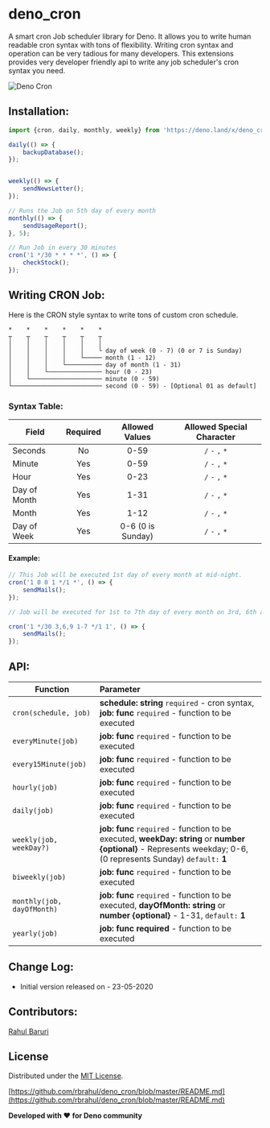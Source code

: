 # deno_cron

A smart cron Job scheduler library for Deno. It allows you to write human readable cron syntax with tons of flexibility. Writing cron syntax and operation can be very tadious for many developers. This extensions provides very developer friendly api to write any job scheduler's cron syntax you need.

![Deno Cron](https://raw.githubusercontent.com/rbrahul/deno_cron/master/deno-cron-hd.png)


## Installation:

```javascript
import {cron, daily, monthly, weekly} from 'https://deno.land/x/deno_cron/cron.ts';

daily(() => {
    backupDatabase();
});


weekly(() => {
    sendNewsLetter();
});

// Runs the Job on 5th day of every month
monthly(() => {
    sendUsageReport();
}, 5);

// Run Job in every 30 minutes
cron('1 */30 * * * *', () => {
    checkStock();
});

```

## Writing CRON Job:

Here is the CRON style syntax to write tons of custom cron schedule.

```
*    *    *    *    *    *
┬    ┬    ┬    ┬    ┬    ┬
│    │    │    │    │    │
│    │    │    │    │    └ day of week (0 - 7) (0 or 7 is Sunday)
│    │    │    │    └───── month (1 - 12)
│    │    │    └────────── day of month (1 - 31)
│    │    └─────────────── hour (0 - 23)
│    └──────────────────── minute (0 - 59)
└───────────────────────── second (0 - 59) - [Optional 01 as default]
```

### Syntax Table:

| Field        | Required           | Allowed Values  | Allowed Special Character |
| ------------- |:-------------:|:----------------------:|:------------------:|
| Seconds      | No | 0-59 | `/` `-` `,` `*` |
| Minute      | Yes      |   0-59 | `/` `-` `,` `*` |
| Hour | Yes     |    0-23 | `/` `-` `,` `*` |
| Day of Month | Yes     |    1-31 | `/` `-` `,` `*` |
| Month | Yes     |    1-12 | `/` `-` `,` `*` |
| Day of Week | Yes     |    0-6 (0 is Sunday) | `/` `-` `,` `*` |

#### Example:

```javascript
// This Job will be executed 1st day of every month at mid-night.
cron('1 0 0 1 */1 *', () => {
    sendMails();
});

// Job will be executed for 1st to 7th day of every month on 3rd, 6th and 9th hour and every 30 minutes if it's monday

cron('1 */30 3,6,9 1-7 */1 1', () => {
    sendMails();
});

```

## API:

| Function                    |                                Parameter        |
| ---------------------------- |:--------------------------------------------|
| `cron(schedule, job)`      |  **schedule: string** `required` - cron syntax, **job: func**  `required` - function to be executed|
| `everyMinute(job)`      |  **job: func** `required` - function to be executed |
| `every15Minute(job)`      |  **job: func** `required` - function to be executed |
| `hourly(job)`      |  **job: func** `required` - function to be executed |
| `daily(job)`      |  **job: func** `required` - function to be executed |
| `weekly(job, weekDay?)`      |  **job: func** `required` - function to be executed,  **weekDay: string** or **number** **{optional}** - Represents weekday; 0-6, (0 represents Sunday) `default:` **1** |
| `biweekly(job)`      |  **job: func** `required` - function to be executed |
| `monthly(job, dayOfMonth)`      |  **job: func** `required` - function to be executed, **dayOfMonth: string** or **number** **{optional}** -  1-31, `default:` **1** |
| `yearly(job)`      |  **job: func** **required** - function to be executed |


## Change Log:
* Initial version released on - 23-05-2020

## Contributors:

[Rahul Baruri](https://www.linkedin.com/in/rahul-baruri-23312311a/)

## License
Distributed under the [MIT License](https://github.com/rbrahul/deno_cron/blob/master/LICENSE.md).

[https://github.com/rbrahul/deno_cron/blob/master/README.md](https://github.com/rbrahul/deno_cron/blob/master/README.md)


**Developed with ❤️ for Deno community**
